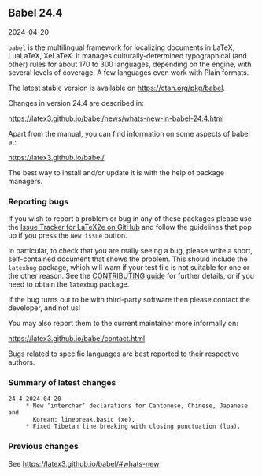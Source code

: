 ## Babel 24.4

2024-04-20

`babel` is the multilingual framework for localizing documents in
LaTeX, LuaLaTeX, XeLaTeX. It manages culturally-determined
typographical (and other) rules for about 170 to 300 languages,
depending on the engine, with several levels of coverage. A few
languages even work with Plain formats.

The latest stable version is available on <https://ctan.org/pkg/babel>.

Changes in version 24.4 are described in:

https://latex3.github.io/babel/news/whats-new-in-babel-24.4.html

Apart from the manual, you can find information on some aspects of babel at:

https://latex3.github.io/babel/

The best way to install and/or update it is with the help of package
managers.

### Reporting bugs

If you wish to report a problem or bug in any of these packages please
use the
[Issue Tracker for LaTeX2e on GitHub](https://github.com/latex3/babel/issues)
and follow the guidelines that pop up if you press the `New issue`
button.

In particular, to check that you are really seeing a bug, please write
a short, self-contained document that shows the problem. This should
include the `latexbug` package, which will warn if your test file is
not suitable for one or the other reason. See the
[CONTRIBUTING guide](https://github.com/latex3/latex2e/blob/master/CONTRIBUTING.md)
for further details, or if you need to obtain the `latexbug` package.

If the bug turns out to be with third-party software then please
contact the developer, and not us!

You may also report them to the current maintainer more informally on:

   https://latex3.github.io/babel/contact.html

Bugs related to specific languages are best reported to their
respective authors.

### Summary of latest changes
```
24.4 2024-04-20
     * New ‘interchar’ declarations for Cantonese, Chinese, Japanese and
       Korean: linebreak.basic (xe).
     * Fixed Tibetan line breaking with closing punctuation (lua).
```

### Previous changes

See https://latex3.github.io/babel/#whats-new
